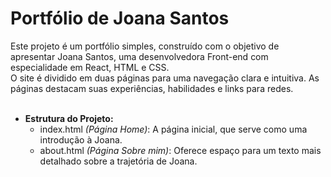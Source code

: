 <h1>Portfólio de Joana Santos</h1>
Este projeto é um portfólio simples, construído com o objetivo de apresentar Joana Santos, uma desenvolvedora Front-end com especialidade em React, HTML e CSS.<br>
O site é dividido em duas páginas para uma navegação clara e intuitiva. As páginas destacam suas experiências, habilidades e links para redes.<br>
<br>

- **Estrutura do Projeto:**
  - index.html *(Página Home)*: A página inicial, que serve como uma introdução à Joana.
  - about.html *(Página Sobre mim)*: Oferece espaço para um texto mais detalhado sobre a trajetória de Joana.
